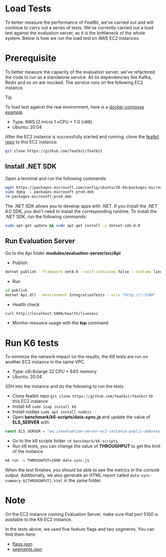 # Load Tests

To better measure the performance of FeatBit, we've carried out and will continue to carry out a series of
tests. We've currently carried out a load test against the evaluation server, as it is the bottleneck of the whole
system. Below is how we run the load test on AWS EC2 instances.

# Prerequisite

To better measure the capacity of the evaluation server, we've refactored the code to run as a standalone service. All
its dependencies like Kafka, Redis and so on are mocked. The service runs on the following EC2 instance.

> [!TIP]
> To load test against the real environment, here is
> a [docker-compose example](https://gist.github.com/deleteLater/3560f1494dc1a9c684b98c20ebfbf392).

- Type: AWS t2.micro 1 vCPU + 1 G (x86)
- Ubuntu: 20.04

After the EC2 instance is successfully started and running, clone the [featbit repo](https://github.com/featbit/featbit)
to this EC2 instance:

```bash
git clone https://github.com/featbit/featbit
```

## Install .NET SDK

Open a terminal and run the following commands:

```bash
wget https://packages.microsoft.com/config/ubuntu/20.04/packages-microsoft-prod.deb -O packages-microsoft-prod.deb
sudo dpkg -i packages-microsoft-prod.deb
rm packages-microsoft-prod.deb
```

The .NET SDK allows you to develop apps with .NET. If you install the .NET 8.0 SDK, you don't need to install the
corresponding runtime. To install the .NET SDK, run the following commands:

```bash
sudo apt-get update && sudo apt-get install -y dotnet-sdk-8.0
```

## Run Evaluation Server

Go to the Api folder **modules/evaluation-server/src/Api**

- Publish

```bash
dotnet publish --framework net8.0 --self-contained false --runtime linux-x64 --output publish
```

- Run

```bash
cd publish
dotnet Api.dll --environment IntegrationTests --urls "http://*:5100"
```

- Health check

```bash
curl http://localhost:5000/health/liveness
```

- Monitor resource usage with the **top** command

# Run K6 tests

To minimize the network impact on the results, the K6 tests are run on another EC2 instance in the same VPC.

- Type: c6i.8xlarge 32 CPU + 64G memory
- Ubuntu: 20.04

SSH into the instance and do the following to run the tests

- Clone featbit repo `git clone https://github.com/featbit/featbit` to this EC2 instance
- Install k6 `sudo snap install k6`
- Install nodejs `sudo apt install nodejs`
- Open **benchmark/k6-scripts/data-sync.js** and update the value of **ELS_SERVER** with

```javascript
const ELS_SERVER = "ws://evaluation-server-ec2-instance-public-address:5100"
```

- Go to the k6 scripts folder `cd benchmark/k6-scripts`
- Run k6 tests, you can change the value of **THROUGHPUT** to get the limit of the instance

```bash
k6 run -e THROUGHPUT=1000 data-sync.js
```

When the test finishes, you should be able to see the metrics in the console output. Additionally, we also generate an
HTML report called `data-sync-summary-${THROUGHPUT}.html` in the same folder.

# Note

On the EC2 instance running Evaluation Server, make sure that port 5100 is available to the K6 EC2 instance.

In the tests above, we used five feature flags and two segments. You can find them here:

- [flags.json](https://github.com/featbit/featbit/tree/main/modules/evaluation-server/src/Infrastructure/Fakes/flags.json)
- [segments.json](https://github.com/featbit/featbit/tree/main/modules/evaluation-server/src/Infrastructure/Fakes/segments.json) 
